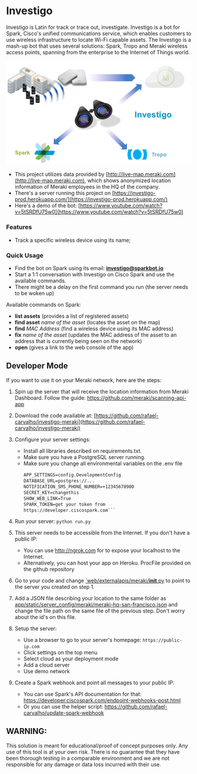 # Investigo
Investigo is Latin for track or trace out, investigate. Investigo is a bot for Spark, Cisco's unified communications service, which enables customers to use wireless infrastructure to locate Wi-Fi capable assets. The Investigo is a mash-up bot that uses several solutions: Spark, Tropo and Meraki wireless access points, spanning from the enterprise to the Internet of Things world.

![Investigo architecture](https://raw.githubusercontent.com/rafael-carvalho/rafael-carvalho.github.io/master/investigo/architecture.png)


- This project utilizes data provided by [http://live-map.meraki.com](http://live-map.meraki.com), which shows anonymized location information of Meraki employees in the HQ of the company.
- There's a server running this project on [https://investigo-prod.herokuapp.com/](https://investigo-prod.herokuapp.com/)
- Here's a demo of the bot: [https://www.youtube.com/watch?v=5tSRDfU75w0](https://www.youtube.com/watch?v=5tSRDfU75w0)

### Features

* Track a specific wireless device using its name;

### Quick Usage

* Find the bot on Spark using its email: **investigo@sparkbot.io**
* Start a 1:1 conversation with Investigo on Cisco Spark and use the available commands.
* There might be a delay on the first command you run (the server needs to be woken up)

Available commands on Spark:
* **list assets** (provides a list of registered assets)
* **find asset** *name of the asset* (locates the asset on the map)
* **find** *MAC Address* (find a wireless device using its MAC address)
* **fix** *name of the asset* (updates the MAC address of the asset to an address that is currently being seen on the network)
* **open** (gives a link to the web console of the app)

## Developer Mode
If you want to use it on your Meraki network, here are the steps:


1. Spin up the server that will receive the location information from Meraki Dashboard. Follow the guide: https://github.com/meraki/scanning-api-app
1. Download the code available at: [https://github.com/rafael-carvalho/investigo-meraki](https://github.com/rafael-carvalho/investigo-meraki)
1. Configure your server settings:
    - Install all libraries described on requirements.txt.
    - Make sure you have a PostgreSQL server running.
    - Make sure you change all environmental variables on the .env file
        ```- ADMIN_NAME=admin's name on Spark
        APP_SETTINGS=config.DevelopmentConfig
        DATABASE_URL=postgres://...
        NOTIFICATION_SMS_PHONE_NUMBER=+12345678900
        SECRET_KEY=changethis
        SHOW_WEB_LINK=True
        SPARK_TOKEN=get your token from https://developer.ciscospark.com```

1. Run your server:
``` python run.py ```
1. This server needs to be accessible from the Internet. If you don't have a public IP:
    - You can use http://ngrok.com for to expose your localhost to the Internet.
    - Alternatively, you can host your app on Heroku. ProcFile provided on the github repository
1. Go to your code and change [`web/externalapis/meraki/__init__.py](externalapis/meraki/__init__.py) to point to the server you created on step 1.
1. Add a JSON file describing your location to the same folder as [app/static/server_config/meraki/meraki-hq-san-francisco.json](app/static/server_config/meraki/meraki-hq-san-francisco.json) and change the file path on the same file of the previous step. Don't worry about the id's on this file.
1. Setup the server:
    - Use a browser to go to your server's homepage: ```https://public-ip.com```
    - Click settings on the top menu
    - Select cloud as your deployment mode
    - Add a cloud server
    - Use demo network

1. Create a Spark webhook and point all messages to your public IP:
    - You can use Spark's API documentation for that: https://developer.ciscospark.com/endpoint-webhooks-post.html
    - Or you can use the helper script:  https://github.com/rafael-carvalho/update-spark-webhook

## WARNING:
This solution is meant for educational/proof of concept purposes only. Any use of this tool is at your own risk. There is no guarantee that they have been thorough testing in a comparable environment and we are not responsible for any damage or data loss incurred with their use.